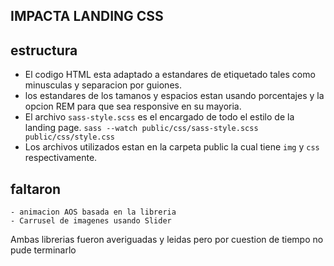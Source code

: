 ## IMPACTA LANDING CSS

## estructura

 * El codigo HTML esta adaptado a estandares de etiquetado tales como minusculas y separacion por guiones.
 * los estandares de los tamanos y espacios estan usando porcentajes y la opcion REM para que sea responsive 
    en su mayoria.
 * El archivo `sass-style.scss` es el encargado de todo el estilo de la landing page.
    `sass --watch public/css/sass-style.scss public/css/style.css`
 * Los archivos utilizados estan en la carpeta public la cual tiene `img` y `css` respectivamente.

## faltaron

    - animacion AOS basada en la libreria
    - Carrusel de imagenes usando Slider

Ambas librerias fueron averiguadas y leidas pero por cuestion de tiempo no pude terminarlo


